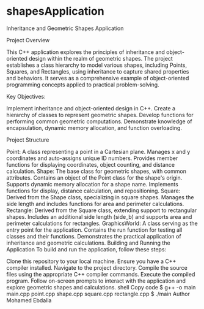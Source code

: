 # shapesApplication

Inheritance and Geometric Shapes Application

Project Overview

This C++ application explores the principles of inheritance and object-oriented design within the realm of geometric shapes. The project establishes a class hierarchy to model various shapes, including Points, Squares, and Rectangles, using inheritance to capture shared properties and behaviors. It serves as a comprehensive example of object-oriented programming concepts applied to practical problem-solving.

Key Objectives:

Implement inheritance and object-oriented design in C++.
Create a hierarchy of classes to represent geometric shapes.
Develop functions for performing common geometric computations.
Demonstrate knowledge of encapsulation, dynamic memory allocation, and function overloading.

Project Structure

Point:
A class representing a point in a Cartesian plane.
Manages x and y coordinates and auto-assigns unique ID numbers.
Provides member functions for displaying coordinates, object counting, and distance calculation.
Shape:
The base class for geometric shapes, with common attributes.
Contains an object of the Point class for the shape's origin.
Supports dynamic memory allocation for a shape name.
Implements functions for display, distance calculation, and repositioning.
Square:
Derived from the Shape class, specializing in square shapes.
Manages the side length and includes functions for area and perimeter calculations.
Rectangle:
Derived from the Square class, extending support to rectangular shapes.
Includes an additional side length (side_b) and supports area and perimeter calculations for rectangles.
GraphicsWorld:
A class serving as the entry point for the application.
Contains the run function for testing all classes and their functions.
Demonstrates the practical application of inheritance and geometric calculations.
Building and Running the Application
To build and run the application, follow these steps:

Clone this repository to your local machine.
Ensure you have a C++ compiler installed.
Navigate to the project directory.
Compile the source files using the appropriate C++ compiler commands.
Execute the compiled program.
Follow on-screen prompts to interact with the application and explore geometric shapes and calculations.
shell
Copy code
$ g++ -o main main.cpp point.cpp shape.cpp square.cpp rectangle.cpp
$ ./main
Author
Mohamed Ebdalla